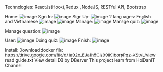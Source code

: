 Technologies: ReactJs(Hook),Redux , NodeJS, RESTful API, Bootstrap
 
Home:
![image](https://github.com/user-attachments/assets/3ec81638-ba6c-4a79-b271-952277a4ae50)
Sign In:
![image](https://github.com/user-attachments/assets/37ffeb59-e774-4324-a4ea-770249d7d5e5)
Sign Up:
![image](https://github.com/user-attachments/assets/789d60ba-8bd3-48ad-bd96-8d04a296d9e7)
2 languages: English and Vietnamese
![image](https://github.com/user-attachments/assets/fe77c06d-47e1-4725-9736-1c31e9c8dec9)
![image](https://github.com/user-attachments/assets/fd278052-f44d-4478-9dd9-4b41d5282c17)
Manage:
![image](https://github.com/user-attachments/assets/f39b56d7-15f1-46b1-afc5-bf36e2f8da6e)
Manage quiz:
![image](https://github.com/user-attachments/assets/9a338c42-3c4a-4eb8-a3ef-4c100122fb70)

Manage question:
![image](https://github.com/user-attachments/assets/ce2879f1-5d5d-45f6-a9e9-a403db71259a)

User:
![image](https://github.com/user-attachments/assets/50b167a7-8bf8-4bbd-8d14-b21b40bd8709)
Doing quiz:
![image](https://github.com/user-attachments/assets/acdc8f52-9226-490a-a6f3-99c6d85a0655)
Finish:
![image](https://github.com/user-attachments/assets/9ae13d5b-3074-40fe-8f76-711c93e8e45a)

Install:
Download docker file:
https://drive.google.com/file/d/1a92o_EJa1h5Ciz99lK1borpPqz-XStvL/view
read guide.txt
View detail DB by DBeaver
This project learn from HoiDanIT Channel













